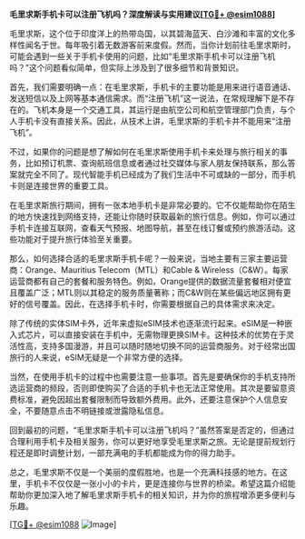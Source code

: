**毛里求斯手机卡可以注册飞机吗？深度解读与实用建议[[TG💪+ @esim1088](https://t.me/s/esim1088)]**

毛里求斯，这个位于印度洋上的热带岛国，以其碧海蓝天、白沙滩和丰富的文化多样性闻名于世。每年吸引着无数游客前来度假。然而，当你计划前往毛里求斯时，可能会遇到一些关于手机卡使用的问题，比如“毛里求斯手机卡可以注册飞机吗？”这个问题看似简单，但实际上涉及到了很多细节和背景知识。

首先，我们需要明确一点：在毛里求斯，手机卡的主要功能是用来进行语音通话、发送短信以及上网等基本通信需求。而“注册飞机”这一说法，在常规理解下是不存在的。飞机本身是一个交通工具，其运行是由航空公司和航空管理部门负责，与个人手机卡没有直接关系。因此，从技术上讲，毛里求斯的手机卡并不能用来“注册飞机”。

不过，如果你的问题是想了解如何在毛里求斯使用手机卡来处理与旅行相关的事务，比如预订机票、查询航班信息或者通过社交媒体与家人朋友保持联系，那么答案就完全不同了。现代智能手机已经成为了我们生活中不可或缺的一部分，而手机卡则是连接世界的重要工具。

在毛里求斯旅行期间，拥有一张本地手机卡是非常必要的。它不仅能帮助你在陌生的地方快速找到网络支持，还能让你随时获取最新的旅行信息。例如，你可以通过手机卡连接互联网，查看天气预报、地图导航，甚至在线订餐或预约旅游活动。这些功能对于提升旅行体验至关重要。

那么，如何选择合适的毛里求斯手机卡呢？一般来说，当地主要有三家主要运营商：Orange、Mauritius Telecom（MTL）和Cable & Wireless（C&W）。每家运营商都有自己的套餐和服务特色。例如，Orange提供的数据流量套餐相对便宜且覆盖广泛；MTL则以其稳定的服务质量著称；而C&W则在某些偏远地区拥有更好的信号覆盖。因此，在选择手机卡时，你需要根据自己的具体需求来决定。

除了传统的实体SIM卡外，近年来虚拟eSIM技术也逐渐流行起来。eSIM是一种嵌入式芯片，可以直接安装在手机中，无需物理更换SIM卡。这种技术的优势在于灵活性高，支持多国漫游，并且可以随时随地切换不同的运营商服务。对于经常出国旅行的人来说，eSIM无疑是一个非常方便的选择。

当然，在使用手机卡的过程中也需要注意一些事项。首先是要确保你的手机支持所选运营商的频段，否则即使购买了合适的手机卡也无法正常使用。其次是要留意资费标准，避免因超出套餐限制而导致额外费用。此外，还要注意保护个人信息安全，不要随意点击不明链接或泄露隐私信息。

回到最初的问题，“毛里求斯手机卡可以注册飞机吗？”虽然答案是否定的，但通过合理利用手机卡及相关服务，你可以更好地享受毛里求斯之旅。无论是提前规划行程还是即时调整计划，一部充满电的手机都能成为你的得力助手。

总之，毛里求斯不仅是一个美丽的度假胜地，也是一个充满科技感的地方。在这里，手机卡不仅仅是一张小小的卡片，更是连接你与世界的桥梁。希望这篇介绍能帮助你更加深入地了解毛里求斯手机卡的相关知识，并为你的旅程增添更多便利与乐趣。

[[TG💪+ @esim1088](https://t.me/s/esim1088) ![Image](https://i.postimg.cc/4NQfJmqS/Snipaste-2025-05-13-00-14-12.png)]